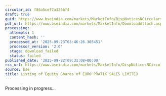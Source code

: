 ```yaml
---
circular_id: f86a5cef7a326bf4
draft: true
guid: https://www.bseindia.com/markets/MarketInfo/DispNoticesNCirculars.aspx?Noticeid={53E520EB-0053-4CDD-B589-DBFF772ED1DF}&noticeno=20250922-8&dt=09/22/2025&icount=8&totcount=58&flag=0
pdf_url: https://www.bseindia.com/markets/MarketInfo/DownloadAttach.aspx?id=20250922-8&attachedId=
processing:
  attempts: 1
  content_hash: ''
  processed_at: '2025-09-23T03:46:26.305451'
  processor_version: '2.0'
  stage: download_failed
  status: failed
published_date: '2025-09-22T09:31:08+00:00'
rss_url: https://www.bseindia.com/markets/MarketInfo/DispNoticesNCirculars.aspx?Noticeid={53E520EB-0053-4CDD-B589-DBFF772ED1DF}&noticeno=20250922-8&dt=09/22/2025&icount=8&totcount=58&flag=0
source: bse
title: Listing of Equity Shares of EURO PRATIK SALES LIMITED
---
```


Processing in progress...